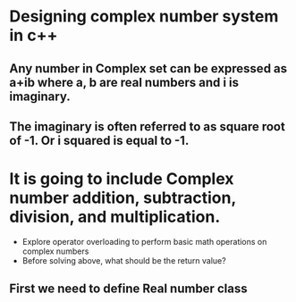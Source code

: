 # Designing complex number system in c++

## Any number in Complex set can be expressed as a+ib where a, b are real numbers and i is imaginary. 
## The imaginary is often referred to as square root of -1. Or i squared is equal to -1. 

# It is going to include Complex number addition, subtraction, division, and multiplication. 

- Explore operator overloading to perform basic math operations on complex numbers
- Before solving above, what should be the return value?

## First we need to define Real number class 